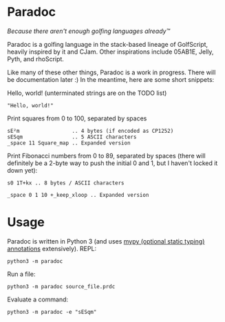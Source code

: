Paradoc
=======

*Because there aren't enough golfing languages already™*

Paradoc is a golfing language in the stack-based lineage of GolfScript, heavily inspired by it and CJam. Other inspirations include 05AB1E, Jelly, Pyth, and rhoScript.

Like many of these other things, Paradoc is a work in progress. There will be documentation later :) In the meantime, here are some short snippets:

Hello, world! (unterminated strings are on the TODO list)

    "Hello, world!"

Print squares from 0 to 100, separated by spaces

    sE²m                 .. 4 bytes (if encoded as CP1252)
    sESqm                .. 5 ASCII characters
    _space 11 Square_map .. Expanded version

Print Fibonacci numbers from 0 to 89, separated by spaces (there will definitely be a 2-byte way to push the initial 0 and 1, but I haven't locked it down yet):

    s0 1T+kx .. 8 bytes / ASCII characters

    _space 0 1 10 +_keep_xloop .. Expanded version

Usage
=====

Paradoc is written in Python 3 (and uses [mypy (optional static typing) annotations](http://mypy-lang.org/) extensively). REPL:

    python3 -m paradoc

Run a file:

    python3 -m paradoc source_file.prdc

Evaluate a command:

    python3 -m paradoc -e "sESqm"
